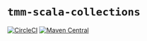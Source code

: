 # `tmm-scala-collections`
[![CircleCI](https://circleci.com/gh/tmccarthy/tmm-scala-collections/tree/master.svg?style=svg)](https://circleci.com/gh/tmccarthy/tmm-scala-collections/tree/master)
[![Maven Central](https://img.shields.io/maven-central/v/au.id.tmm.tmm-scala-collections/tmm-scala-collections-core_2.13.svg)](https://repo.maven.apache.org/maven2/au/id/tmm/tmm-scala-collections/tmm-scala-collections-core_2.13/)

